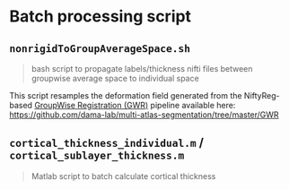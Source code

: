 # Batch processing script

## `nonrigidToGroupAverageSpace.sh`

> bash script to propagate labels/thickness nifti files between groupwise average space to individual space

This script resamples the deformation field generated from the NiftyReg-based [GroupWise Registration (GWR)](https://github.com/dama-lab/multi-atlas-segmentation/tree/master/GWR) pipeline available here: https://github.com/dama-lab/multi-atlas-segmentation/tree/master/GWR

## `cortical_thickness_individual.m` / `cortical_sublayer_thickness.m`

> Matlab script to batch calculate cortical thickness
